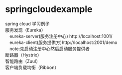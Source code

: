 # springcloudexample
spring cloud 学习例子<br>
服务发现（Eureka）<br>
&emsp;eureka-server(服务注册中心) http://localhost:1001/ <br>
&emsp;eureka-client(服务提供方)http://localhost:2001/demo <br>
&emsp;note:先启动注册中心然后启动服务提供者<br>
断路器（Hystrix）<br>
智能路由（Zuul）<br>
客户端负载均衡（Ribbon）<br>

